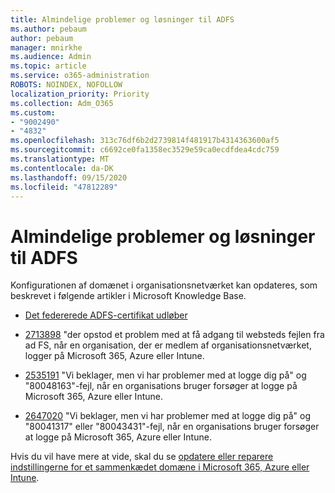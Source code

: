 ```yaml
---
title: Almindelige problemer og løsninger til ADFS
ms.author: pebaum
author: pebaum
manager: mnirkhe
ms.audience: Admin
ms.topic: article
ms.service: o365-administration
ROBOTS: NOINDEX, NOFOLLOW
localization_priority: Priority
ms.collection: Adm_O365
ms.custom:
- "9002490"
- "4832"
ms.openlocfilehash: 313c76df6b2d2739814f481917b4314363600af5
ms.sourcegitcommit: c6692ce0fa1358ec3529e59ca0ecdfdea4cdc759
ms.translationtype: MT
ms.contentlocale: da-DK
ms.lasthandoff: 09/15/2020
ms.locfileid: "47812289"
---
```

# <a name="common-issues-and-resolutions-for-adfs"></a>Almindelige problemer og løsninger til ADFS

Konfigurationen af domænet i organisationsnetværket kan opdateres, som beskrevet i følgende artikler i Microsoft Knowledge Base.

- [Det federerede ADFS-certifikat udløber](adfs-federation-certificate-expiring.md)

- [2713898](https://support.microsoft.com/help/2713898)  "der opstod et problem med at få adgang til websteds fejlen fra ad FS, når en organisation, der er medlem af organisationsnetværket, logger på Microsoft 365, Azure eller Intune.

- [2535191](https://support.microsoft.com/help/2535191) "Vi beklager, men vi har problemer med at logge dig på" og "80048163"-fejl, når en organisations bruger forsøger at logge på Microsoft 365, Azure eller Intune.

- [2647020](https://support.microsoft.com/help/2647020)   "Vi beklager, men vi har problemer med at logge dig på" og "80041317" eller "80043431"-fejl, når en organisations bruger forsøger at logge på Microsoft 365, Azure eller Intune.

Hvis du vil have mere at vide, skal du se [opdatere eller reparere indstillingerne for et sammenkædet domæne i Microsoft 365, Azure eller Intune](https://docs.microsoft.com/office365/troubleshoot/active-directory/update-federated-domain-office-365).
